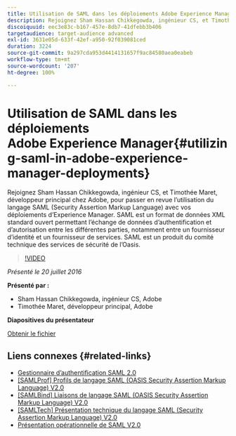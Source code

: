 ```yaml
---
title: Utilisation de SAML dans les déploiements Adobe Experience Manager
description: Rejoignez Sham Hassan Chikkegowda, ingénieur CS, et Timothée Maret, développeur principal chez Adobe, pour passer en revue l’utilisation du langage SAML (Security Assertion Markup Language) avec vos déploiements d’Experience Manager. SAML est un format de données XML standard ouvert permettant l’échange de données d’authentification et d’autorisation entre les différentes parties, notamment entre un fournisseur d’identité et un fournisseur de services.  SAML est un produit du comité technique des services de sécurité de l’Oasis.
discoiquuid: eec3e83c-b167-457e-8db7-41dfebb3b406
targetaudience: target-audience advanced
exl-id: 3631e05d-633f-42ef-a950-92f039081ced
duration: 3224
source-git-commit: 9a297cda953d4414131657f9ac84580aea0eabeb
workflow-type: tm+mt
source-wordcount: '207'
ht-degree: 100%

---
```


# Utilisation de SAML dans les déploiements Adobe Experience Manager{#utilizing-saml-in-adobe-experience-manager-deployments}

Rejoignez Sham Hassan Chikkegowda, ingénieur CS, et Timothée Maret, développeur principal chez Adobe, pour passer en revue l’utilisation du langage SAML (Security Assertion Markup Language) avec vos déploiements d’Experience Manager. SAML est un format de données XML standard ouvert permettant l’échange de données d’authentification et d’autorisation entre les différentes parties, notamment entre un fournisseur d’identité et un fournisseur de services.  SAML est un produit du comité technique des services de sécurité de l’Oasis.

>[!VIDEO](https://video.tv.adobe.com/v/19299/?quality=9)

*Présenté le 20 juillet 2016*

**Présenté par :**

* Sham Hassan Chikkegowda, ingénieur CS, Adobe
* Timothée Maret, développeur principal, Adobe

**Diapositives du présentateur**

[Obtenir le fichier](assets/aem-gems-072016-saml.pdf)

## Liens connexes {#related-links}

* [Gestionnaire d’authentification SAML 2.0](https://docs.adobe.com/docs/en/aem/6-2/administer/security/saml-2-0-authenticationhandler.html)
* [[SAMLProf] Profils de langage SAML (OASIS Security Assertion Markup Language) V2.0](https://docs.oasis-open.org/security/saml/v2.0/saml-profiles-2.0-os.pdf)
* [[SAMLBind] Liaisons de langage SAML (OASIS Security Assertion Markup Language) V2.0](https://docs.oasis-open.org/security/saml/v2.0/saml-bindings-2.0-os.pdf)
* [[SAMLTech] Présentation technique du langage SAML (Security Assertion Markup Language) V2.0](https://www.oasis-open.org/committees/download.php/27819/sstc-saml-tech-overview-2.0-cd-02.pdf)
* [Présentation opérationnelle de SAML V2.0](https://www.oasis-open.org/committees/download.php/13525/sstc-saml-exec-overview-2.0-cd-01-2col.pdf)
